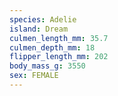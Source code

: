 ```yaml
---
species: Adelie
island: Dream
culmen_length_mm: 35.7
culmen_depth_mm: 18
flipper_length_mm: 202
body_mass_g: 3550
sex: FEMALE
---
```

